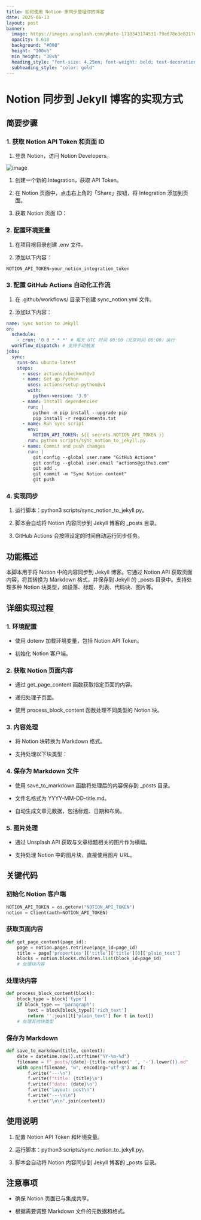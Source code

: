 ```yaml
---
title: 如何使用 Notion 来同步管理你的博客
date: 2025-06-13
layout: post
banner:
  image: https://images.unsplash.com/photo-1718343174531-79e678e3e821?crop=entropy&cs=tinysrgb&fit=max&fm=jpg&ixid=M3w2OTIwMzJ8MHwxfHJhbmRvbXx8fHx8fHx8fDE3NDk3ODg5Mzh8&ixlib=rb-4.1.0&q=80&w=1080
  opacity: 0.618
  background: "#000"
  height: "100vh"
  min_height: "38vh"
  heading_style: "font-size: 4.25em; font-weight: bold; text-decoration: underline"
  subheading_style: "color: gold"
---
```


# Notion 同步到 Jekyll 博客的实现方式

## 简要步骤

### 1. 获取 Notion API Token 和页面 ID

1. 登录 Notion，访问 Notion Developers。

![image](https://prod-files-secure.s3.us-west-2.amazonaws.com/a7a0cc5a-89b9-4cda-8686-1fba0ca52f40/d19c1afe-dea5-4312-9333-786b0ba83054/image.png?X-Amz-Algorithm=AWS4-HMAC-SHA256&X-Amz-Content-Sha256=UNSIGNED-PAYLOAD&X-Amz-Credential=ASIAZI2LB466QBUSEQAI%2F20250613%2Fus-west-2%2Fs3%2Faws4_request&X-Amz-Date=20250613T042857Z&X-Amz-Expires=3600&X-Amz-Security-Token=IQoJb3JpZ2luX2VjEB8aCXVzLXdlc3QtMiJGMEQCIAv4KD3VUq7hsaP0eT1mqW5u6A4Bjm8DWsbdMzWCmT09AiABdHtFzg9S0hQ5E85fyx1iMwIl8efWfUXeR6U7FIOSkSqIBAj4%2F%2F%2F%2F%2F%2F%2F%2F%2F%2F8BEAAaDDYzNzQyMzE4MzgwNSIM0Sp13%2BivBNBfQfx0KtwD8t1HQEprszhGFzlfbXSxP81AYaPiUioOEoCuEmkn81dUO8BP0IlOqHmll%2ByzGq3a0sYaFBhTM3cZ%2FbNUK1dkmBmaSyemaWlFH5knL67Vra9OEVl6gLGcjGcNQsYDX%2Be%2FJh7Aj1SWaqPnxFjP2dw3ZQLGy23wHIo0Xu8b%2Bz%2FYaNY1OTgODv%2FwXdqX8w816dxNJkmO5MV4RkRmYCZAAZwtrb2PF1RQH2Bf82XbLpGNNtx5vCz2WtLTF7PU9v%2BCGTeT%2FXe6WSaUAtCRe2eRB8Q88CE%2BX%2Fjjsqm7JWZnwkP4OflRkH4BqEFCBL0xwpz8ZEUIaH8NtbNIQO0USS9FSew2GN3pMyZ5darxgAdhT%2FnaxvO9zWc2gxQcmFWOKrGXMzasdb2EkUB0WMdcEElJympmwIoufoAf4KssVOCDvepqCgRrBtEQy4eP49FTjqBV1rTcZxjKwicLVfT4KRe5X3R8bKTruSzCDE0eDQ1UfbHNPe0xyA4vzO3An4SY%2BHwtc1VgKxhdS%2FAx5T6%2F5EAj36z12exBkKtcsKOoWwomjActqBqXIv%2FsQE9QsWsDkR549fjCE9PVpka4zfKMamvIqOepyVuNqvErUeXk8E4PWE%2Btd%2BGRbWQRdsiatNkXKJww3ritwgY6pgEooUuLcFArBuU5vFX5EbppiiXByxhMJFoPHis74OScWDAQdcX%2BZ36c3pMPyW2iXTzGn2NJPUENTD4%2Bz1qh2C91xlOzzGHVrMC%2FQaxV%2BDKAIZ5pFpH9KfTJInqth9IbzmBg9O%2FVID4MWu95B0%2B%2BFUcaUGxXUVvoVdO9wC%2FderQ%2BgLbK2OrSZSSsgmu8dv1ka4D%2BgYG6pW1cjGoQ2xYVpd9a%2FdtUAL8b&X-Amz-Signature=91f88d0565f409dbbc436ab07784f8b629b7c191df8aaed9cbc831c6329e2564&X-Amz-SignedHeaders=host&x-amz-checksum-mode=ENABLED&x-id=GetObject)

1. 创建一个新的 Integration，获取 API Token。

1. 在 Notion 页面中，点击右上角的「Share」按钮，将 Integration 添加到页面。

1. 获取 Notion 页面 ID：


### 2. 配置环境变量

1. 在项目根目录创建 .env 文件。

1. 添加以下内容：

```javascript
NOTION_API_TOKEN=your_notion_integration_token
```

### 3. 配置 GitHub Actions 自动化工作流

1. 在 .github/workflows/ 目录下创建 sync_notion.yml 文件。

1. 添加以下内容：

```yaml
name: Sync Notion to Jekyll
on:
  schedule:
    - cron: '0 0 * * *' # 每天 UTC 时间 00:00（北京时间 08:00）运行
  workflow_dispatch: # 支持手动触发
jobs:
  sync:
    runs-on: ubuntu-latest
    steps:
      - uses: actions/checkout@v3
      - name: Set up Python
        uses: actions/setup-python@v4
        with:
          python-version: '3.9'
      - name: Install dependencies
        run: |
          python -m pip install --upgrade pip
          pip install -r requirements.txt
      - name: Run sync script
        env:
          NOTION_API_TOKEN: ${{ secrets.NOTION_API_TOKEN }}
        run: python scripts/sync_notion_to_jekyll.py
      - name: Commit and push changes
        run: |
          git config --global user.name "GitHub Actions"
          git config --global user.email "actions@github.com"
          git add .
          git commit -m "Sync Notion content"
          git push
```

### 4. 实现同步

1. 运行脚本：python3 scripts/sync_notion_to_jekyll.py。

1. 脚本会自动将 Notion 内容同步到 Jekyll 博客的 _posts 目录。

1. GitHub Actions 会按照设定的时间自动运行同步任务。

## 功能概述

本脚本用于将 Notion 中的内容同步到 Jekyll 博客。它通过 Notion API 获取页面内容，将其转换为 Markdown 格式，并保存到 Jekyll 的 _posts 目录中。支持处理多种 Notion 块类型，如段落、标题、列表、代码块、图片等。

## 详细实现过程

### 1. 环境配置

- 使用 dotenv 加载环境变量，包括 Notion API Token。

- 初始化 Notion 客户端。

### 2. 获取 Notion 页面内容

- 通过 get_page_content 函数获取指定页面的内容。

- 递归处理子页面。

- 使用 process_block_content 函数处理不同类型的 Notion 块。

### 3. 内容处理

- 将 Notion 块转换为 Markdown 格式。

- 支持处理以下块类型：


### 4. 保存为 Markdown 文件

- 使用 save_to_markdown 函数将处理后的内容保存到 _posts 目录。

- 文件名格式为 YYYY-MM-DD-title.md。

- 自动生成文章元数据，包括标题、日期和布局。

### 5. 图片处理

- 通过 Unsplash API 获取与文章标题相关的图片作为横幅。

- 支持处理 Notion 中的图片块，直接使用图片 URL。

## 关键代码

### 初始化 Notion 客户端

```python
NOTION_API_TOKEN = os.getenv("NOTION_API_TOKEN")
notion = Client(auth=NOTION_API_TOKEN)
```

### 获取页面内容

```python
def get_page_content(page_id):
    page = notion.pages.retrieve(page_id=page_id)
    title = page['properties']['title']['title'][0]['plain_text']
    blocks = notion.blocks.children.list(block_id=page_id)
    # 处理块内容
```

### 处理块内容

```python
def process_block_content(block):
    block_type = block['type']
    if block_type == 'paragraph':
        text = block[block_type]['rich_text']
        return ''.join([t['plain_text'] for t in text])
    # 处理其他块类型
```

### 保存为 Markdown

```python
def save_to_markdown(title, content):
    date = datetime.now().strftime("%Y-%m-%d")
    filename = f"_posts/{date}-{title.replace(' ', '-').lower()}.md"
    with open(filename, "w", encoding="utf-8") as f:
        f.write("---\n")
        f.write(f"title: {title}\n")
        f.write(f"date: {date}\n")
        f.write("layout: post\n")
        f.write("---\n\n")
        f.write("\n\n".join(content))
```

## 使用说明

1. 配置 Notion API Token 和环境变量。

1. 运行脚本：python3 scripts/sync_notion_to_jekyll.py。

1. 脚本会自动将 Notion 内容同步到 Jekyll 博客的 _posts 目录。

## 注意事项

- 确保 Notion 页面已与集成共享。

- 根据需要调整 Markdown 文件的元数据和格式。